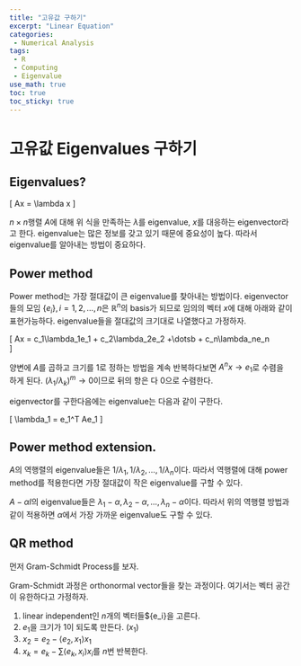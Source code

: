 ```yaml
---
title: "고유값 구하기"
excerpt: "Linear Equation"
categories:
 - Numerical Analysis
tags:
 - R
 - Computing
 - Eigenvalue
use_math: true
toc: true
toc_sticky: true
---
```


# 고유값 Eigenvalues 구하기

## Eigenvalues?

\[
Ax = \lambda x
\]

$n \times n$행렬 $A$에 대해 위 식을 만족하는 $\lambda$를 eigenvalue, $x$를 대응하는 eigenvector라고 한다. eigenvalue는 많은 정보를 갖고 있기 때문에 중요성이 높다. 따라서 eigenvalue를 알아내는 방법이 중요하다.

## Power method 

Power method는 가장 절대값이 큰 eigenvalue를 찾아내는 방법이다. eigenvector들의 모임 $\{e_i\},  i = 1,2,\dots,n$은 $\mathbb R^n$의 basis가 되므로 임의의 벡터 $x$에 대해 아래와 같이 표현가능하다. eigenvalue들을 절대값의 크기대로 나열했다고 가정하자.

\[
 Ax = c_1\lambda_1e_1 + c_2\lambda_2e_2 +\dotsb + c_n\lambda_ne_n    
\]

양변에 $A$를 곱하고 크기를 1로 정하는 방법을 계속 반복하다보면 $A^nx \to e_1$로 수렴을 하게 된다. $(\lambda_1/ \lambda_k)^m \to 0$이므로 뒤의 항은 다 0으로 수렴한다.

eigenvector를 구한다음에는 eigenvalue는 다음과 같이 구한다.

\[
\lambda_1 = e_1^T Ae_1
\]

## Power method extension.

$A$의 역행렬의 eigenvalue들은 $1/\lambda_1,1/\lambda_2,\dots,1/\lambda_n$이다. 따라서 역행렬에 대해 power method를 적용한다면 가장 절대값이 작은 eigenvalue를 구할 수 있다.

$A - \alpha I$의 eigenvalue들은 $\lambda_1 - \alpha,\lambda_2 - \alpha, \dots,\lambda_n - \alpha$이다. 따라서 위의 역행렬 방법과 같이 적용하면 $\alpha$에서 가장 가까운 eigenvalue도 구할 수 있다.

## QR method

먼저 Gram-Schmidt Process를 보자.

Gram-Schmidt 과정은 orthonormal vector들을 찾는 과정이다. 여기서는 벡터 공간이 유한하다고 가정하자.

1. linear independent인 $n$개의 벡터들$\{e_i\}을 고른다.
2. $e_1$을 크기가 1이 되도록 만든다. $(x_1)$
3. $x_2 = e_2 -  \langle e_2, x_1 \rangle x_1$
4. $x_k = e_k - \sum \langle e_k, x_i\rangle x_i$를 $n$번 반복한다.

